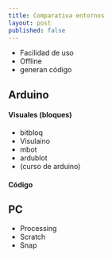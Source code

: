 ```yaml
---
title: Comparativa entornos
layout: post
published: false
---
```


* Facilidad de uso
* Offline
* generan código

## Arduino

#### Visuales (bloques)
* bitbloq
* Visulaino
* mbot
* ardublot
* (curso de arduino)

#### Código

## PC

* Processing
* Scratch
* Snap
